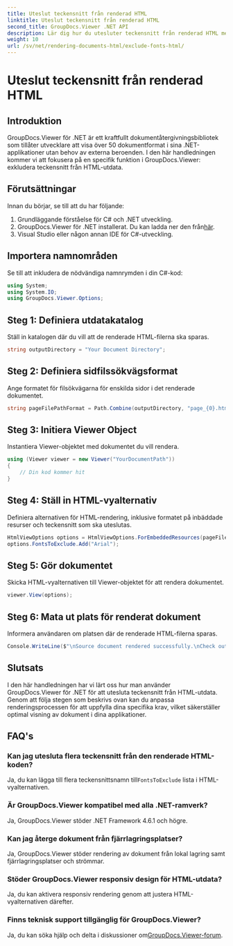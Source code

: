 ```yaml
---
title: Uteslut teckensnitt från renderad HTML
linktitle: Uteslut teckensnitt från renderad HTML
second_title: GroupDocs.Viewer .NET API
description: Lär dig hur du utesluter teckensnitt från renderad HTML med GroupDocs.Viewer för .NET. Följ denna steg-för-steg-guide för sömlös dokumentvisning.
weight: 10
url: /sv/net/rendering-documents-html/exclude-fonts-html/
---
```


# Uteslut teckensnitt från renderad HTML

## Introduktion
GroupDocs.Viewer för .NET är ett kraftfullt dokumentåtergivningsbibliotek som tillåter utvecklare att visa över 50 dokumentformat i sina .NET-applikationer utan behov av externa beroenden. I den här handledningen kommer vi att fokusera på en specifik funktion i GroupDocs.Viewer: exkludera teckensnitt från HTML-utdata. 
## Förutsättningar
Innan du börjar, se till att du har följande:
1. Grundläggande förståelse för C# och .NET utveckling.
2.  GroupDocs.Viewer för .NET installerat. Du kan ladda ner den från[här](https://releases.groupdocs.com/viewer/net/).
3. Visual Studio eller någon annan IDE för C#-utveckling.

## Importera namnområden
Se till att inkludera de nödvändiga namnrymden i din C#-kod:
```csharp
using System;
using System.IO;
using GroupDocs.Viewer.Options;
```

## Steg 1: Definiera utdatakatalog
Ställ in katalogen där du vill att de renderade HTML-filerna ska sparas.
```csharp
string outputDirectory = "Your Document Directory";
```
## Steg 2: Definiera sidfilssökvägsformat
Ange formatet för filsökvägarna för enskilda sidor i det renderade dokumentet.
```csharp
string pageFilePathFormat = Path.Combine(outputDirectory, "page_{0}.html");
```
## Steg 3: Initiera Viewer Object
Instantiera Viewer-objektet med dokumentet du vill rendera.
```csharp
using (Viewer viewer = new Viewer("YourDocumentPath"))
{
    // Din kod kommer hit
}
```
## Steg 4: Ställ in HTML-vyalternativ
Definiera alternativen för HTML-rendering, inklusive formatet på inbäddade resurser och teckensnitt som ska uteslutas.
```csharp
HtmlViewOptions options = HtmlViewOptions.ForEmbeddedResources(pageFilePathFormat);
options.FontsToExclude.Add("Arial");
```
## Steg 5: Gör dokumentet
Skicka HTML-vyalternativen till Viewer-objektet för att rendera dokumentet.
```csharp
viewer.View(options);
```
## Steg 6: Mata ut plats för renderat dokument
Informera användaren om platsen där de renderade HTML-filerna sparas.
```csharp
Console.WriteLine($"\nSource document rendered successfully.\nCheck output in {outputDirectory}.");
```

## Slutsats
I den här handledningen har vi lärt oss hur man använder GroupDocs.Viewer för .NET för att utesluta teckensnitt från HTML-utdata. Genom att följa stegen som beskrivs ovan kan du anpassa renderingsprocessen för att uppfylla dina specifika krav, vilket säkerställer optimal visning av dokument i dina applikationer.
## FAQ's
### Kan jag utesluta flera teckensnitt från den renderade HTML-koden?
 Ja, du kan lägga till flera teckensnittsnamn till`FontsToExclude` lista i HTML-vyalternativen.
### Är GroupDocs.Viewer kompatibel med alla .NET-ramverk?
Ja, GroupDocs.Viewer stöder .NET Framework 4.6.1 och högre.
### Kan jag återge dokument från fjärrlagringsplatser?
Ja, GroupDocs.Viewer stöder rendering av dokument från lokal lagring samt fjärrlagringsplatser och strömmar.
### Stöder GroupDocs.Viewer responsiv design för HTML-utdata?
Ja, du kan aktivera responsiv rendering genom att justera HTML-vyalternativen därefter.
### Finns teknisk support tillgänglig för GroupDocs.Viewer?
 Ja, du kan söka hjälp och delta i diskussioner om[GroupDocs.Viewer-forum](https://forum.groupdocs.com/c/viewer/9).